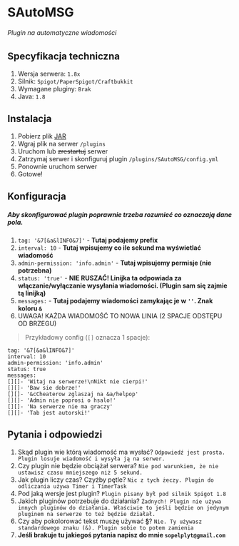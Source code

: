 # SAutoMSG
###### Plugin na automatyczne wiadomości
## Specyfikacja techniczna
1. Wersja serwera: ``` 1.8x ```
2. Silnik: ``` Spigot/PaperSpigot/Craftbukkit ```
3. Wymagane pluginy: ``` Brak ```
4. Java: ``` 1.8 ```
## Instalacja
1. Pobierz plik [JAR](https://github.com/SopelPL/SAutoMSG/releases)
2. Wgraj plik na serwer ``` /plugins ```
3. Uruchom lub ~~zrestartuj~~ serwer
4. Zatrzymaj serwer i skonfiguruj plugin ``` /plugins/SAutoMSG/config.yml ```
5. Ponownie uruchom serwer
6. Gotowe!
## Konfiguracja
##### Aby skonfigurować plugin ****poprawnie**** trzeba rozumieć co oznaczają dane pola.
1. ```tag: '&7[&a&lINFO&7]'``` - **Tutaj podajemy prefix**
2. ``` interval: 10 ``` - **Tutaj wpisujemy co ile sekund ma wyświetlać wiadomość**
3. ```admin-permission: 'info.admin'``` - **Tutaj wpisujemy permisje (nie potrzebna)**
4. ```status: 'true'``` - **NIE RUSZAĆ! Linijka ta odpowiada za włączanie/wyłączanie wysyłania wiadomości. (Plugin sam się zajmie tą linijką)**
5. ```messages:``` - **Tutaj podajemy wiadomości zamykając je w ``` '' ```. Znak koloru ``` & ```**
6. UWAGA! KAŻDA WIADOMOŚĆ TO NOWA LINIA (2 SPACJE ODSTĘPU OD BRZEGU)
> Przykładowy config (``` [] ``` oznacza 1 spacje):
```
tag: '&7[&a&lINFO&7]'
interval: 10
admin-permission: 'info.admin'
status: true
messages:
[][]- 'Witaj na serwerze!\nNikt nie cierpi!'
[][]- 'Baw sie dobrze!'
[][]- '&cCheaterow zglaszaj na &a/helpop'
[][]- 'Admin nie poprosi o hsalo!'
[][]- 'Na serwerze nie ma graczy'
[][]- 'Tab jest autorski!'
```
## Pytania i odpowiedzi
1. Skąd plugin wie którą wiadomość ma wysłać? ``` Odpowiedź jest prosta. Plugin losuje wiadomość i wysyła ją na serwer. ```
2. Czy plugin nie będzie obciążał serwera? ``` Nie pod warunkiem, że nie ustawisz czasu mniejszego niż 5 sekund. ```
3. Jak plugin liczy czas? Czyżby pętle? ``` Nic z tych żeczy. Plugin do odliczania używa Timer i TimerTask ```
4. Pod jaką wersje jest plugin? ``` Plugin pisany był pod silnik Spigot 1.8 ```
5. Jakich pluginów potrzebuje do działania? ``` Żadnych! Plugin nie używa innych pluginów do działania. Właściwie to jeśli będzie on jedynym pluginem na serwerze to też będzie działał. ```
6. Czy aby pokolorować tekst muszę używać **§**? ``` Nie. Ty używasz standardowego znaku (&). Plugin sobie to potem zamienia ```
7. **Jeśli brakuje tu jakiegoś pytania napisz do mnie ``` sopelplyt@gmail.com ```**
